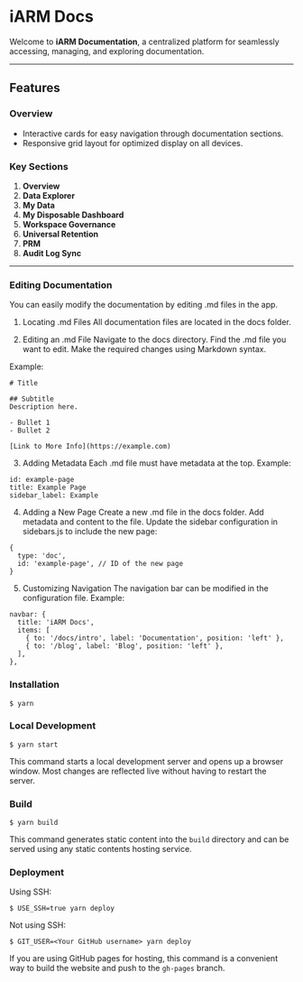 # **iARM Docs**

Welcome to **iARM Documentation**, a centralized platform for seamlessly accessing, managing, and exploring documentation.

---

## **Features**

### **Overview**
- Interactive cards for easy navigation through documentation sections.
- Responsive grid layout for optimized display on all devices.

### **Key Sections**
1. **Overview** 
2. **Data Explorer** 
3. **My Data** 
4. **My Disposable Dashboard** 
5. **Workspace Governance** 
6. **Universal Retention**
7. **PRM** 
8. **Audit Log Sync**

---

### Editing Documentation

You can easily modify the documentation by editing .md files in the app.

1. Locating .md Files
All documentation files are located in the docs folder.

2. Editing an .md File
Navigate to the docs directory.
Find the .md file you want to edit.
Make the required changes using Markdown syntax. 

Example:
```
# Title

## Subtitle
Description here.

- Bullet 1
- Bullet 2

[Link to More Info](https://example.com)

```
3. Adding Metadata
Each .md file must have metadata at the top. Example:

```
id: example-page
title: Example Page
sidebar_label: Example
```
4. Adding a New Page
Create a new .md file in the docs folder.
Add metadata and content to the file.
Update the sidebar configuration in sidebars.js to include the new page:

```
{
  type: 'doc',
  id: 'example-page', // ID of the new page
}
```

5. Customizing Navigation
The navigation bar can be modified in the configuration file. Example:

```
navbar: {
  title: 'iARM Docs',
  items: [
    { to: '/docs/intro', label: 'Documentation', position: 'left' },
    { to: '/blog', label: 'Blog', position: 'left' },
  ],
},
```

### Installation

```
$ yarn
```

### Local Development

```
$ yarn start
```

This command starts a local development server and opens up a browser window. Most changes are reflected live without having to restart the server.

### Build

```
$ yarn build
```

This command generates static content into the `build` directory and can be served using any static contents hosting service.

### Deployment

Using SSH:

```
$ USE_SSH=true yarn deploy
```

Not using SSH:

```
$ GIT_USER=<Your GitHub username> yarn deploy
```

If you are using GitHub pages for hosting, this command is a convenient way to build the website and push to the `gh-pages` branch.
